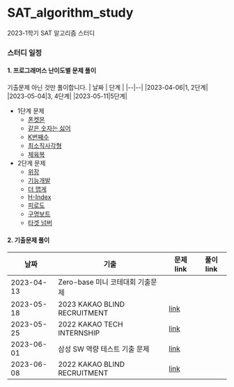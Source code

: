# SAT_algorithm_study
2023-1학기 SAT 알고리즘 스터디

### 

### 스터디 일정
#### 1. 프로그래머스 난이도별 문제 풀이
기출문제 아닌 것만 풀이합니다.
| 날짜 | 단계 |
|--|--|
|2023-04-06|1, 2단계|
|2023-05-04|3, 4단계|
|2023-05-11|5단계|
- 1단계 문제
  - [폰켓몬](https://school.programmers.co.kr/learn/courses/30/lessons/1845)
  - [같은 숫자는 싫어](https://school.programmers.co.kr/learn/courses/30/lessons/12906)
  - [K번째수](https://school.programmers.co.kr/learn/courses/30/lessons/42748)
  - [최소직사각형](https://school.programmers.co.kr/learn/courses/30/lessons/86491)
  - [체육복](https://school.programmers.co.kr/learn/courses/30/lessons/42862)
- 2단계 문제
  - [위장](https://school.programmers.co.kr/learn/courses/30/lessons/42578)
  - [기능개발](https://school.programmers.co.kr/learn/courses/30/lessons/42586)
  - [더 맵게](https://school.programmers.co.kr/learn/courses/30/parts/12117)
  - [H-Index](https://school.programmers.co.kr/learn/courses/30/lessons/42747)
  - [피로도](https://school.programmers.co.kr/learn/courses/30/lessons/87946)
  - [구명보트](https://school.programmers.co.kr/learn/courses/30/lessons/42885)
  - [타겟 넘버](https://school.programmers.co.kr/learn/courses/30/lessons/43165)
#### 2. 기출문제 풀이
| 날짜 | 기출 | 문제 link | 풀이 link |
|--|--|--|--|
|2023-04-13|Zero-base 미니 코테대회 기출문제|||
|2023-05-18|2023 KAKAO BLIND RECRUITMENT|[link](https://school.programmers.co.kr/learn/challenges?order=acceptance_asc&page=1&partIds=37527)||
|2023-05-25|2022 KAKAO TECH INTERNSHIP|[link](https://school.programmers.co.kr/learn/challenges?order=acceptance_asc&page=1&partIds=31236)||
|2023-06-01|삼성 SW 역량 테스트 기출 문제|[link](https://www.acmicpc.net/workbook/view/1152)||
|2023-06-08|2022 KAKAO BLIND RECRUITMENT|[link](https://school.programmers.co.kr/learn/challenges?order=acceptance_asc&page=1&partIds=25448)||

